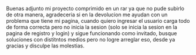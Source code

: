 Buenas adjunto mi proyecto comprimido en un rar ya que no pude subirlo de otra manera, agradeceria si en la devolucion me ayudan con un problema que tiene mi pagina, cuando quiero ingresar el usuario carga todo de forma correcta pero no inicia la sesion (solo se inicia la sesion en la pagina de registro y login) y sigue funcionando como invitado, busque soluciones con distitntos medios pero no logre arreglar eso, desde ya gracias y disculpe las molestias.
